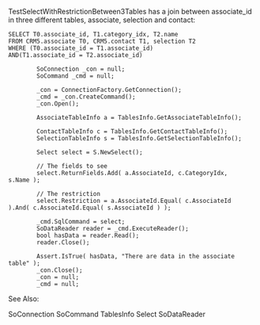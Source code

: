 <properties date="2016-05-10"
/>

TestSelectWithRestrictionBetween3Tables has a join between associate\_id in three different tables, associate, selection and contact:

```
SELECT T0.associate_id, T1.category_idx, T2.name 
FROM CRM5.associate T0, CRM5.contact T1, selection T2 
WHERE (T0.associate_id = T1.associate_id) 
AND(T1.associate_id = T2.associate_id)
```

```
        SoConnection _con = null;
        SoCommand _cmd = null;
        
        _con = ConnectionFactory.GetConnection();
        _cmd = _con.CreateCommand();
        _con.Open();

        AssociateTableInfo a = TablesInfo.GetAssociateTableInfo(); 
    
        ContactTableInfo c = TablesInfo.GetContactTableInfo();
        SelectionTableInfo s = TablesInfo.GetSelectionTableInfo();

        Select select = S.NewSelect();

        // The fields to see
        select.ReturnFields.Add( a.AssociateId, c.CategoryIdx,
s.Name );

        // The restriction
        select.Restriction = a.AssociateId.Equal( c.AssociateId
).And( c.AssociateId.Equal( s.AssociateId ) );

        _cmd.SqlCommand = select;
        SoDataReader reader = _cmd.ExecuteReader();
        bool hasData = reader.Read();
        reader.Close();

        Assert.IsTrue( hasData, "There are data in the associate
table" );
        _con.Close();
        _con = null;
        _cmd = null;
```

See Also:

SoConnection SoCommand TablesInfo Select SoDataReader
